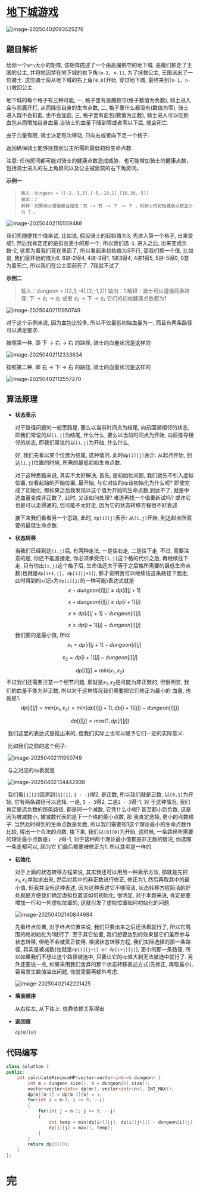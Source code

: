 # [地下城游戏](https://leetcode.cn/problems/dungeon-game)

![image-20250402093525276](https://md-wind.oss-cn-nanjing.aliyuncs.com/md/20250402093525464.png)

## 题目解析

给你一个`m*n`大小的矩阵, 该矩阵描述了一个由恶魔把守的地下城.   恶魔们抓走了王国的公主, 并将她囚禁在地下城的右下角`[m-1, n-1]`, 为了拯救公主, 王国派出了一位骑士. 这位骑士将从地下城的右上角`[0,0]`开始, 穿过地下城, 最终来到`[m-1, n-1]`救回公主.

地下城的每个格子有三种可能, 一, 格子里有恶魔把守(格子数值为负数), 骑士进入会与恶魔开打, 从而降低自身的生命点数, 二, 格子里什么都没有(数值为零), 骑士进入既不会扣血, 也不会加血,   三, 格子里有血包(数值为正数), 骑士进入可以吃到血包从而增加自身血量.当骑士的血量下降到零或者零以下后, 就会死亡.

由于力量有限, 骑士决定每次移动, 只向右或者向下走一个格子.          

返回确保骑士能够拯救到公主所需的最低初始生命点数.

注意: 任何房间都可能对骑士的健康点数造成威胁，也可能增加骑士的健康点数，包括骑士进入的左上角房间以及公主被监禁的右下角房间。

**示例一**

>```
>输入：dungeon = [[-2,-3,3],[-5,-10,1],[10,30,-5]]
>输出：7
>解释：如果骑士遵循最佳路径：右 -> 右 -> 下 -> 下 ，则骑士的初始健康点数至少为 7 。
>```

![image-20250402110559488](https://md-wind.oss-cn-nanjing.aliyuncs.com/md/20250402110559557.png)

我们先随便找个值来试, 比如说, 假设骑士的起始值为3, 先进入第一个格子, 出来变成1, 然后我肯定走的是扣血更小的那一个, 所以我们选`-3`, 进入之后, 出来变成负数-2, 这意为着我们死在里面了, 所以看起来初始值为3不行, 那我们换一个值, 比如说, 我们最开始的值为6, 6进-2得4, 4进-3得1, 1进3得4, 4进1得5, 5进-5得0, 0意为着死亡, 所以我们在公主面前死了.           7我就不试了.

**示例二**

>输入：dungeon = [[2,3,-4],[2,-1,2]]
>输出：1
>解释：骑士可以遵循两条路径: 下 -> 右 -> 右     或者  右 -> 下 -> 右    它们的初始健康点数都为1

![image-20250402111950749](https://md-wind.oss-cn-nanjing.aliyuncs.com/md/20250402111950788.png)

对于这个示例来说, 因为血包比较多, 所以不仅最低初始血量为一, 而且有两条路径可以满足要求. 

按照第一种, 即 下 -> 右 -> 右  的路径, 骑士的血量状况是这样的

![image-20250402112333634](https://md-wind.oss-cn-nanjing.aliyuncs.com/md/20250402112333675.png)

按照第二种, 即 右 -> 下 -> 右 的路径, 骑士的血量状况是这样的

![image-20250402112557270](https://md-wind.oss-cn-nanjing.aliyuncs.com/md/20250402112557311.png)

## 算法原理

- **状态表示**

  对于路径问题的一般思路是, 要么以当前时间点为结尾, 向前回溯相邻的状态, 即我们常说的以`[i,j]`为结尾, 什么什么,  要么以当前时间点为开始, 向后推导相邻的状态, 即我们常说的以`[i,j]`为开始, 什么什么,    
  
  好, 我们先看以某个位置为结尾, 这种情况. 此时`dp[i][j]`表示: 从起点开始, 到达`[i,j]`位置的时候, 所需的最低初始生命点数.
  
  对于这种思路来说, 其实不太好解决, 首先, 是初始化问题, 我们就先不引入虚拟位置, 仅看起始的开始位置, 最开始, 与它对应的`dp`该初始化为什么呢? 即使完成了初始化, 那如果之后我发现以这个值为开始的生命点数,到达不了, 就是中途血量变成非正数了, 此时, 又该如何处理? 难道再找一个值重新试吗? 或许它也是可以走得通的, 但可能不太好走, 因为它的状态转移方程很不好表述
  
  接下来我们看看另一个思路, 此时,  `dp[i][j]`表示: 从`[i,j]`开始, 到达起点所需要的最低生命点数. 
  
- **状态转移**

  当我们已经到达`[i,j]`后, 有两种走法, 一是往右走, 二是往下走. 不过, 需要注意的是, 你还不能直接走, 你必须承受完`[i,j]`这个格的代价之后, 再继续往下走.    只有你出`[i,j]`这个格子后, 生命值还大于等于之后格所需要的最低生命点数(也就是`dp[i+1,j], dp[i][j+1]`), 那才说明我可以继续往这条路径下面走, 此时得到的`x`(记`x`为`dp[i][j]`的一种可能)表达式就是
  $$
  x + dungeon [i][j] ≥ dp[i][j+1]
  $$

  $$
  x + dungeon [i][j] ≥ dp[i+1][j]
  $$

  
  $$
  x ≥ dp[i][j+1] - dungeon [i][j]
  $$

  $$
  x ≥ dp[i+1][j] - dungeon [i][j]
  $$
我们要的是最小值, 所以
$$
x_1 = dp[i][j+1] - dungeon [i][j]
$$

$$
x_2 = dp[i+1][j] - dungeon [i][j]
$$

$$
dp[i][j] = min(x_1, x_2)
$$
​		不过我们还需要注意一个细节问题, 那就是$x_1, x_2$是可能为非正数的, 但很明显, 我们的血量不能为非正数, 所以对于这种情况我们需要把它们修正为最小的		血量, 也就是1. 
$$
dp[i][j] = min(x_1, x_2) = min( dp[i][j+1],  dp[i+1][j]) - dungeon [i][j]
$$

$$
dp[i][j] = max(1, dp[i][j])
$$

​		我们这里的表达式是推出来的, 但我们实际上也可以赋予它们一定的实际意义. 

​		比如我们之前的这个例子: 

​		![image-20250402111950749](https://md-wind.oss-cn-nanjing.aliyuncs.com/md/20250402111950788.png)

​		与之对应的`dp`表就是

​		![image-20250402134442938](https://md-wind.oss-cn-nanjing.aliyuncs.com/md/20250402134443002.png)

​		我们看`[1][2]`回溯到`[1][1]`, `1 - -1`得2, 是正数, 所以我们就是正数, 以`[0,1]`为开始, 它有两条路径可以选择, 一是, `5 - 3`得2, 二是`2 - 3`得-1,  对		于这种情况, 我们肯定是选负数的那条路径, 都是同一个减数, 它凭什么小呢? 甚至都小到负数, 这是因为被减数小, 被减数代表的是下一个格的最小点数, 那		我肯定选择, 更小的点数格子. 当然此时得到的生命点数是负数, 所以我们需要和1这个理论最小的生命点数作比较, 得出一个合法的点数,               接下来, 		我们以`[0][0]`为开始, 这时候, 一条路径所需要的理论最小点数是`1 - 2`得-1, 对于这种两个理论最小值都是非正数的情况, 你选哪一条走都可以, 因为它		们最后都要被修正为1. 所以其实是一样的.

- **初始化**

  对于上面的状态转移方程来说, 其实我还可以用另一种表示方法, 那就是先把$x_1, x_2$单独求出来, 然后对其中的非正数进行修正, 修正为1, 然后再取其中的最小值, 但我并没有这种表述, 因为这种表述它不够简洁, 状态转移方程简洁的好处就是方便我们确定虚拟位置该如何初始化, 很明显, 对于本题来说, 肯定是要增加一行和一列虚拟位置的, 这就引发了虚拟位置如何初始化的问题.

  ![image-20250402140844984](https://md-wind.oss-cn-nanjing.aliyuncs.com/md/20250402140845025.png)

  先看终点位置, 对于终点位置来说, 我们只要出来之后还活着就行了, 所以它周围的格初始化为1就行了. 至于其它位置, 我们想要达到的效果是它们虽然参与状态转移, 但绝不会被真正使用.      根据状态转移方程, 我们实际选择的那一条路径, 其实是被减数(也就是`dp[i][j+1] or dp[i+1][j]`), 更小的那一条路径, 所以如果我们不想让这个路径被选中, 只要让它的`dp`值大到无法被选中就行了.      另外还要说一点, 如果采用我们舍弃的那个状态转移表述方式(先修正, 再取最小), 容易发生数值溢出问题, 你就需要再额外考虑.

  ![image-20250402142221425](https://md-wind.oss-cn-nanjing.aliyuncs.com/md/20250402142221460.png)

- **填表顺序**

  从右往左, 从下往上. 依靠依赖关系得出

- **返回值**

  `dp[0][0]`

## 代码编写

```cpp
class Solution {
public:
    int calculateMinimumHP(vector<vector<int>>& dungeon) {
        int m = dungeon.size(), n = dungeon[0].size();
        vector<vector<int>> dp(m+1, vector<int>(n+1, INT_MAX));
        dp[m][n-1] = dp[m-1][n] = 1;
        for(int i = m-1; i >= 0; --i)
        {
            for(int j = n-1; j >= 0; --j)
            {
                int temp = min(dp[i+1][j], dp[i][j+1]) - dungeon[i][j];
                dp[i][j] = max(1, temp);
            }
        }
        return dp[0][0];
    }
};
```

# 完
